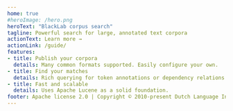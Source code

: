 ```yaml
---
home: true
#heroImage: /hero.png
heroText: "BlackLab corpus search"
tagline: Powerful search for large, annotated text corpora
actionText: Learn more →
actionLink: /guide/
features:
- title: Publish your corpora
  details: Many common formats supported. Easily configure your own.
- title: Find your matches
  details: Rich querying for token annotations or dependency relations.
- title: Fast and scalable
  details: Uses Apache Lucene as a solid foundation.
footer: Apache license 2.0 | Copyright © 2010-present Dutch Language Institute
---
```


<!--

::: slot footer
Apache license 2.0 | Copyright © 2010-present [Dutch Language Institute](https://ivdnt.org/)
:::

-->
